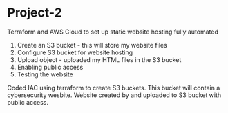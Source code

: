 # Project-2
Terraform and AWS Cloud to set up static website hosting fully automated

1. Create an S3 bucket - this will store my website files
2. Configure S3 bucket for website hosting
3. Upload object - uploaded my HTML files in the S3 bucket
4. Enabling public access
5. Testing the website

Coded IAC using terraform to create S3 buckets. This bucket will contain a cybersecurity wesbite. Website created by and uploaded to S3 bucket with public access.
